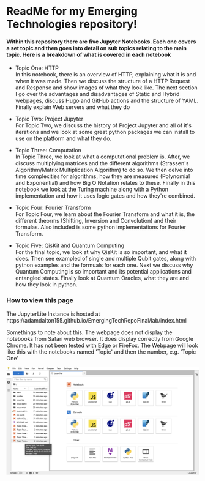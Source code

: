 <H1>ReadMe for my Emerging Technologies repository!</h1>
<h4>Within this repository there are five Jupyter Notebooks. Each one covers a set topic and then goes into detail on sub topics relating to the main topic. Here is a breakdown of what is covered in each notebook</h4>
<ul>
<li>
  <p> Topic One: HTTP <br>
   In this notebook, there is an overview of HTTP, explaining what it is and when it was made. Then we discuss the structure of a HTTP Request and Response and show images of what they look like. The next section I go over the advantages and disadvantages 
of Static and Hybrid webpages, discuss Hugo and GitHub actions and the structure of YAML. Finally explain Web servers and what they do</p>
</li>
<li>
  <p> Topic Two: Project Jupyter <br>
  For Topic Two, we discuss the history of Project Jupyter and all of it's iterations and we look at some great python packages we can install to use on the platform and what they do.
  </p>
</li>
<li>
  <p> Topic Three: Computation <br>
  In Topic Three, we look at what a computational problem is. After, we discuss multiplying matrices and the different algorithms (Strassen's Algorithm/Matrix Multiplication Algorithm) to do so. We then delve into time complexities for algorithms, how they are measured (Polynomial and Exponential) and how Big O Notation relates to these. Finally in this notebook we look at the Turing machine along with a Python implementation and how it uses logic gates and how they're combined.
  </p>
</li>
<li>
  <p> Topic Four: Fourier Transform  <br>
  For Topic Four, we learn about the Fourier Transform and what it is, the different theorms (Shifting, Inversion and Convolution) and their formulas. Also included is some python implementations for Fourier Transform.
  </p>
</li>
<li>
  <p> Topic Five: QisKit and Quantum Computing  <br>
  For the final topic, we look at why QisKit is so important, and what it does. Then see exampled of single and multiple Qubit gates, along with python examples and the formuals for each one. Next we discuss why Quantum Computing is so important and its potential applications and entangled states. Finally look at Quantum Oracles, what they are and how they look in python.
  </p>
</li>
</ul>

<h3>How to view this page</h3>
<p> The JupyterLite Instance is hosted at https://adamdalton155.github.io/EmergingTechRepoFinal/lab/index.html</p>
<p> Somethings to note about this. The webpage does not display the notebooks from Safari web browser. It does display correctly from Google Chrome. It has not been tested with Edge or FireFox. The Webpage will look like this with the notebooks named 'Topic' and then the number, e.g. 'Topic One'

![alt text](https://github.com/adamdalton155/EmergingTechRepoFinal/blob/main/JupyterLiteScreenshot.png?raw=true)
